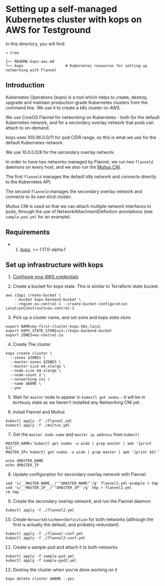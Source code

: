 # Setting up a self-managed Kubernetes cluster with kops on AWS for Testground

In this directory, you will find:

```
» tree
.
├── README-kops-aws.md
└── kops                   # Kubernetes resources for setting up networking with Flannel
```

## Introduction

Kubernetes Operations (kops) is a tool which helps to create, destroy, upgrade and maintain production-grade Kubernetes clusters from the command line. We use it to create a k8s cluster on AWS.

We use CoreOS Flannel for networking on Kubernetes - both for the default Kubernetes network, and for a secondary overlay network that pods can attach to on-demand.

kops uses 100.96.0.0/11 for pod CIDR range, so this is what we use for the default Kubernetes network.

We use 10.0.0.0/8 for the secondary overlay network.

In order to have two networks managed by Flannel, we run two `flanneld` daemons on every host, and we also run the [Multus CNI](https://github.com/intel/multus-cni).

The first `flanneld` manages the default k8s network and connects directly to the Kubernetes API.

The second `flanneld` manages the secondary overlay network and connects to its own etcd cluster.

Multus CNI is used so that we can attach multiple network interfaces to pods, through the use of NetworkAttachmentDefinition annotations (see `sample-pod.yml` for an example).


## Requirements

- 1. [kops](https://github.com/kubernetes/kops/releases). >= 1.17.0-alpha.1


## Set up infrastructure with kops

1. [Configure your AWS credentials](https://docs.aws.amazon.com/cli/)

2. Create a bucket for kops state. This is similar to Terraform state bucket.

```
aws s3api create-bucket \
    --bucket kops-backend-bucket \
    --region eu-central-1 --create-bucket-configuration LocationConstraint=eu-central-1
```

3. Pick up a cluster name, and set zone and kops state store

```
export NAME=my-first-cluster-kops.k8s.local
export KOPS_STATE_STORE=s3://kops-backend-bucket
export ZONES=eu-central-1a
```

4. Create The cluster

```
kops create cluster \
  --zones $ZONES \
  --master-zones $ZONES \
  --master-size m4.xlarge \
  --node-size m4.xlarge \
  --node-count 2 \
  --networking cni \
  --name $NAME \
  --yes
```

5. Wait for `master` node to appear in `kubectl get nodes` - it will be in `NotReady` state as we haven't installed any Networking CNI yet.

6. Install Flannel and Multus

```
kubectl apply -f ./flannel.yml
kubectl apply -f ./multus.yml
```

7. Get the `master node name` and `master ip address` from `kubectl`

```
MASTER_NAME=`kubectl get nodes -o wide | grep master | awk '{print $1}'`
MASTER_IP=`kubectl get nodes -o wide | grep master | awk '{print $6}'`

echo $MASTER_NAME
echo $MASTER_IP
```

8. Update configuration for secondary overlay network with Flannel

```
sed 's/__MASTER_NAME__/'"$MASTER_NAME"'/g' flannel2.yml-example > tmp
sed 's/__MASTER_IP__/'"$MASTER_IP"'/g' tmp > flannel2.yml
rm tmp
```

9. Create the secondary overlay network, and run the Flannel daemon

```
kubectl apply -f ./flannel2.yml
```

10. Create `NetworkAttachmentDefinition` for both networks (although the first is actually the default, and probably redundant)

```
kubectl apply -f ./flannel-conf.yml
kubectl apply -f ./flannel2-conf.yml
```

11. Create a sample pod and attach it to both networks

```
kubectl apply -f sample-pod.yml
kubectl apply -f sample-pod2.yml
```

12. Destroy the cluster when you're done working on it

```
kops delete cluster $NAME --yes
```
